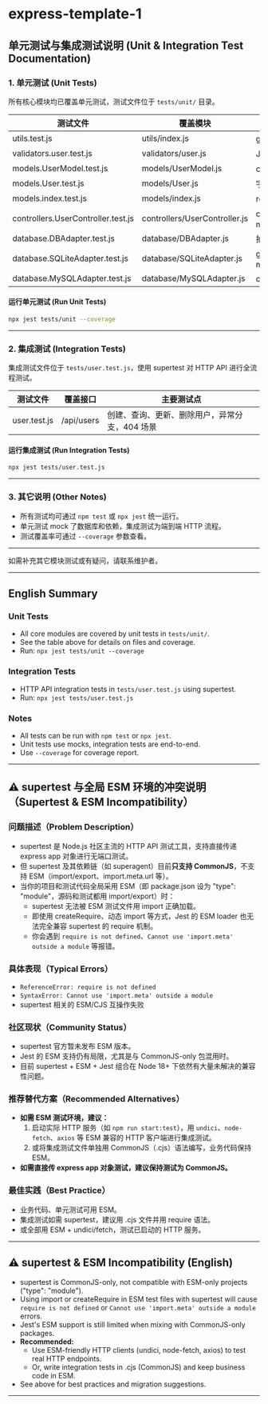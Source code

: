 # express-template-1

## 单元测试与集成测试说明 (Unit & Integration Test Documentation)

### 1. 单元测试 (Unit Tests)

所有核心模块均已覆盖单元测试，测试文件位于 `tests/unit/` 目录。

| 测试文件 | 覆盖模块 | 主要测试点 |
|----------|----------|------------|
| utils.test.js | utils/index.js | generateRandomId 的长度、字符范围、唯一性 |
| validators.user.test.js | validators/user.js | Joi 校验规则的通过与失败场景 |
| models.UserModel.test.js | models/UserModel.js | create/read/update/delete 方法，mock dbAdapter |
| models.User.test.js | models/User.js | 字段校验、beforeCreate 钩子、Sequelize 校验 |
| models.index.test.js | models/index.js | registerModels 注册 User 模型 |
| controllers.UserController.test.js | controllers/UserController.js | createUser/getUser/updateUser/deleteUser/listUsers，mock userModel |
| database.DBAdapter.test.js | database/DBAdapter.js | 抽象方法抛出异常 |
| database.SQLiteAdapter.test.js | database/SQLiteAdapter.js | getModel、create、read、update、delete，mock models |
| database.MySQLAdapter.test.js | database/MySQLAdapter.js | create/read/update/delete，mock sequelize.models |

#### 运行单元测试 (Run Unit Tests)
```bash
npx jest tests/unit --coverage
```

---

### 2. 集成测试 (Integration Tests)

集成测试文件位于 `tests/user.test.js`，使用 supertest 对 HTTP API 进行全流程测试。

| 测试文件 | 覆盖接口 | 主要测试点 |
|----------|----------|------------|
| user.test.js | /api/users | 创建、查询、更新、删除用户，异常分支，404 场景 |

#### 运行集成测试 (Run Integration Tests)
```bash
npx jest tests/user.test.js
```

---

### 3. 其它说明 (Other Notes)
- 所有测试均可通过 `npm test` 或 `npx jest` 统一运行。
- 单元测试 mock 了数据库和依赖，集成测试为端到端 HTTP 流程。
- 测试覆盖率可通过 `--coverage` 参数查看。

---

如需补充其它模块测试或有疑问，请联系维护者。

---

## English Summary

### Unit Tests
- All core modules are covered by unit tests in `tests/unit/`.
- See the table above for details on files and coverage.
- Run: `npx jest tests/unit --coverage`

### Integration Tests
- HTTP API integration tests in `tests/user.test.js` using supertest.
- Run: `npx jest tests/user.test.js`

### Notes
- All tests can be run with `npm test` or `npx jest`.
- Unit tests use mocks, integration tests are end-to-end.
- Use `--coverage` for coverage report. 

---

## ⚠️ supertest 与全局 ESM 环境的冲突说明（Supertest & ESM Incompatibility）

### 问题描述（Problem Description）
- supertest 是 Node.js 社区主流的 HTTP API 测试工具，支持直接传递 express app 对象进行无端口测试。
- 但 supertest 及其依赖链（如 superagent）目前**只支持 CommonJS**，不支持 ESM（import/export、import.meta.url 等）。
- 当你的项目和测试代码全局采用 ESM（即 package.json 设为 "type": "module"，源码和测试都用 import/export）时：
  - supertest 无法被 ESM 测试文件用 import 正确加载。
  - 即使用 createRequire、动态 import 等方式，Jest 的 ESM loader 也无法完全兼容 supertest 的 require 机制。
  - 你会遇到 `require is not defined`、`Cannot use 'import.meta' outside a module` 等报错。

### 具体表现（Typical Errors）
- `ReferenceError: require is not defined`
- `SyntaxError: Cannot use 'import.meta' outside a module`
- supertest 相关的 ESM/CJS 互操作失败

### 社区现状（Community Status）
- supertest 官方暂未发布 ESM 版本。
- Jest 的 ESM 支持仍有局限，尤其是与 CommonJS-only 包混用时。
- 目前 supertest + ESM + Jest 组合在 Node 18+ 下依然有大量未解决的兼容性问题。

### 推荐替代方案（Recommended Alternatives）
- **如需 ESM 测试环境，建议：**
  1. 启动实际 HTTP 服务（如 `npm run start:test`），用 `undici`、`node-fetch`、`axios` 等 ESM 兼容的 HTTP 客户端进行集成测试。
  2. 或将集成测试文件单独用 CommonJS（.cjs）语法编写，业务代码保持 ESM。
- **如需直接传 express app 对象测试，建议保持测试为 CommonJS。**

### 最佳实践（Best Practice）
- 业务代码、单元测试可用 ESM。
- 集成测试如需 supertest，建议用 .cjs 文件并用 require 语法。
- 或全部用 ESM + undici/fetch，测试已启动的 HTTP 服务。

---

## ⚠️ supertest & ESM Incompatibility (English)

- supertest is CommonJS-only, not compatible with ESM-only projects ("type": "module").
- Using import or createRequire in ESM test files with supertest will cause `require is not defined` or `Cannot use 'import.meta' outside a module` errors.
- Jest's ESM support is still limited when mixing with CommonJS-only packages.
- **Recommended:**
  - Use ESM-friendly HTTP clients (undici, node-fetch, axios) to test real HTTP endpoints.
  - Or, write integration tests in .cjs (CommonJS) and keep business code in ESM.
- See above for best practices and migration suggestions.

--- 